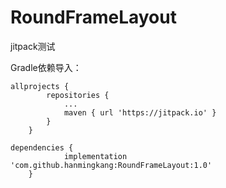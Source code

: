 # RoundFrameLayout
jitpack测试

Gradle依赖导入：
```
allprojects {
		repositories {
			...
			maven { url 'https://jitpack.io' }
		}
	}
```
```
dependencies {
	        implementation 'com.github.hanmingkang:RoundFrameLayout:1.0'
	}
```
